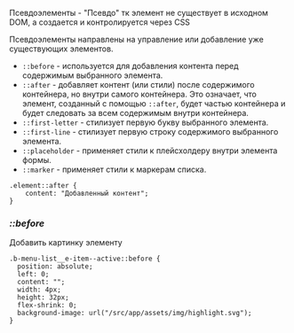 Псевдоэлементы - "Псевдо" тк элемент не существует в исходном DOM, а создается и контролируется через CSS

Псевдоэлементы направлены на управление или добавление уже существующих элементов.

- `::before` - используется для добавления контента перед содержимым выбранного элемента.
- `::after` - добавляет контент (или стили) после содержимого контейнера, но внутри самого контейнера.
  Это означает, что элемент, созданный с помощью `::after`, будет частью контейнера и будет следовать за всем содержимым внутри контейнера.
- `::first-letter` - стилизует первую букву выбранного элемента.
- `::first-line` - стилизует первую строку содержимого выбранного элемента.
- `::placeholder` - применяет стили к плейсхолдеру внутри элемента формы.
- `::marker` - применяет стили к маркерам списка.

```
.element::after {
	content: "Добавленный контент";
}
```

### _::before_

Добавить картинку элементу

```
.b-menu-list__e-item--active::before {
  position: absolute;
  left: 0;
  content: "";
  width: 4px;
  height: 32px;
  flex-shrink: 0;
  background-image: url("/src/app/assets/img/highlight.svg");
}
```
